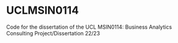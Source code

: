 # UCLMSIN0114
Code for the dissertation of the UCL MSIN0114: Business Analytics Consulting Project/Dissertation 22/23
